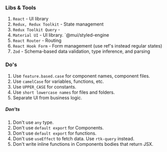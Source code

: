 ### Libs & Tools

1. `React` - UI library
2. `Redux, Redux Toolkit` - State management
3. `Redux Toolkit Query` -
4. `Material UI` - UI library. `@mui/styled-engine
5. `React Router` - Routing
6. `React Hook Form` - Form management (use ref's instead regular states)
7. `Zod` - Schema-based data validation, type inference, and parsing

### Do's

1. Use `feature.based.case` for component names, component files.
2. Use `camelCase` for variables, functions, etc.
3. Use `UPPER_CASE` for constants.
4. Use `short lowercase names` for files and folders.
5. Separate UI from business logic.

##### Don'ts

1. Don't use `any` type.
2. Don't use `default export` for Components.
3. Don't use `default export` for functions.
4. Don't use `useEffect` to fetch data. Use `rtk-query` instead.
5. Don't write inline functions in Components bodies that return JSX.
